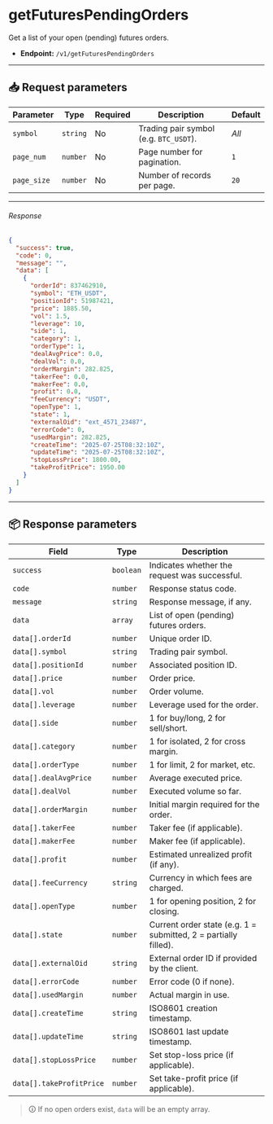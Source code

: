 # getFuturesPendingOrders

Get a list of your open (pending) futures orders.

- **Endpoint:** `/v1/getFuturesPendingOrders`

---

## 📥 Request parameters

| **Parameter**   | **Type**   | **Required** | **Description**                                 | **Default** |
|------------------|------------|--------------|--------------------------------------------------|-------------|
| `symbol`         | `string`   | No           | Trading pair symbol (e.g. `BTC_USDT`).           | *All*       |
| `page_num`       | `number`   | No           | Page number for pagination.                      | `1`         |
| `page_size`      | `number`   | No           | Number of records per page.                      | `20`        |

---

###### Response

```json
{
  "success": true,
  "code": 0,
  "message": "",
  "data": [
    {
      "orderId": 837462910,
      "symbol": "ETH_USDT",
      "positionId": 51987421,
      "price": 1885.50,
      "vol": 1.5,
      "leverage": 10,
      "side": 1,
      "category": 1,
      "orderType": 1,
      "dealAvgPrice": 0.0,
      "dealVol": 0.0,
      "orderMargin": 282.825,
      "takerFee": 0.0,
      "makerFee": 0.0,
      "profit": 0.0,
      "feeCurrency": "USDT",
      "openType": 1,
      "state": 1,
      "externalOid": "ext_4571_23487",
      "errorCode": 0,
      "usedMargin": 282.825,
      "createTime": "2025-07-25T08:32:10Z",
      "updateTime": "2025-07-25T08:32:10Z",
      "stopLossPrice": 1800.00,
      "takeProfitPrice": 1950.00
    }
  ]
}
```

---

## 📦 Response parameters

| **Field**            | **Type**   | **Description**                                              |
|----------------------|------------|--------------------------------------------------------------|
| `success`            | `boolean`  | Indicates whether the request was successful.                |
| `code`               | `number`   | Response status code.                                        |
| `message`            | `string`   | Response message, if any.                                    |
| `data`               | `array`    | List of open (pending) futures orders.                       |
| `data[].orderId`     | `number`   | Unique order ID.                                             |
| `data[].symbol`      | `string`   | Trading pair symbol.                                         |
| `data[].positionId`  | `number`   | Associated position ID.                                      |
| `data[].price`       | `number`   | Order price.                                                 |
| `data[].vol`         | `number`   | Order volume.                                                |
| `data[].leverage`    | `number`   | Leverage used for the order.                                 |
| `data[].side`        | `number`   | 1 for buy/long, 2 for sell/short.                            |
| `data[].category`    | `number`   | 1 for isolated, 2 for cross margin.                          |
| `data[].orderType`   | `number`   | 1 for limit, 2 for market, etc.                              |
| `data[].dealAvgPrice`| `number`   | Average executed price.                                      |
| `data[].dealVol`     | `number`   | Executed volume so far.                                      |
| `data[].orderMargin` | `number`   | Initial margin required for the order.                       |
| `data[].takerFee`    | `number`   | Taker fee (if applicable).                                   |
| `data[].makerFee`    | `number`   | Maker fee (if applicable).                                   |
| `data[].profit`      | `number`   | Estimated unrealized profit (if any).                        |
| `data[].feeCurrency` | `string`   | Currency in which fees are charged.                          |
| `data[].openType`    | `number`   | 1 for opening position, 2 for closing.                       |
| `data[].state`       | `number`   | Current order state (e.g. 1 = submitted, 2 = partially filled). |
| `data[].externalOid` | `string`   | External order ID if provided by the client.                 |
| `data[].errorCode`   | `number`   | Error code (0 if none).                                      |
| `data[].usedMargin`  | `number`   | Actual margin in use.                                        |
| `data[].createTime`  | `string`   | ISO8601 creation timestamp.                                  |
| `data[].updateTime`  | `string`   | ISO8601 last update timestamp.                               |
| `data[].stopLossPrice` | `number` | Set stop-loss price (if applicable).                         |
| `data[].takeProfitPrice` | `number` | Set take-profit price (if applicable).                     |

> 🛈 If no open orders exist, `data` will be an empty array.
